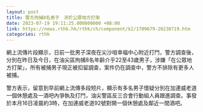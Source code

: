 ```yaml
---
layout: post
title: 警方拘捕8名男子　涉於公眾地方打架
date: 2023-07-19 19:11:25.000000000 +08:00
link: https://news.rthk.hk/rthk/ch/component/k2/1709679-20230719.htm
categories: rthk
---
```


網上流傳片段顯示，日前一批男子深夜在尖沙咀幸福中心附近打鬥，警方調查後，分別在昨日及今日，在油尖區拘捕8名年齡介乎22至43歲男子，涉嫌「在公眾地方打架」，所有被捕男子現正被扣留調查，案件仍在調查中，警方不排除有更多人被捕。

警方表示，留意到早前網上流傳多段短片，顯示有多名男子懷疑分別在加連威老道一個休憩處及一酒吧內爭執及打鬥，油尖警區反三合會行動組人員跟進調查。事發於本月16日凌晨約3時，在加連威老道92號對開一個休憩處及鄰近一間酒吧。
